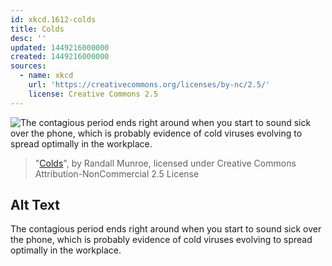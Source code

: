 ```yaml
---
id: xkcd.1612-colds
title: Colds
desc: ''
updated: 1449216000000
created: 1449216000000
sources:
  - name: xkcd
    url: 'https://creativecommons.org/licenses/by-nc/2.5/'
    license: Creative Commons 2.5
---
```

![The contagious period ends right around when you start to sound sick over the phone, which is probably evidence of cold viruses evolving to spread optimally in the workplace.](https://imgs.xkcd.com/comics/colds.png)
> "[Colds](https://xkcd.com/1612/)", by Randall Munroe, licensed under Creative Commons Attribution-NonCommercial 2.5 License

## Alt Text
The contagious period ends right around when you start to sound sick over the phone, which is probably evidence of cold viruses evolving to spread optimally in the workplace.
